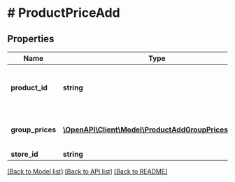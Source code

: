 # # ProductPriceAdd

## Properties

Name | Type | Description | Notes
------------ | ------------- | ------------- | -------------
**product_id** | **string** | Defines the product to which the price has to be added | [optional]
**group_prices** | [**\OpenAPI\Client\Model\ProductAddGroupPricesInner[]**](ProductAddGroupPricesInner.md) | Defines product&#39;s group prices | [optional]
**store_id** | **string** | Store Id | [optional]

[[Back to Model list]](../../README.md#models) [[Back to API list]](../../README.md#endpoints) [[Back to README]](../../README.md)
